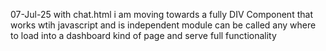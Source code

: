 07-Jul-25
with chat.html i am moving towards a fully DIV Component that works wtih javascript and is independent module can be called any where to load into a dashboard kind of page and serve full functionality